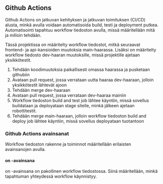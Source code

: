 ## Github Actions

Github Actions on jatkuvan kehityksen ja jatkuvan toimituksen (CI/CD) alusta, minkä avulla voidaan automatisoida build, testi ja deployment putkea. Automatisointi tapahtuu workflow tiedoston avulla, missä määritellään mitä ja milloin tehdään. 

Tässä projektissa on määritelty workflow tiedostot, mitkä seuraavat frontend- ja api-kansioiden muutoksia main-haarassa. Lisäksi on määritelty workflow tiedosto dev-haaran muutoksille, missä projektille ajetaan yksikkötestit.

1. Tehdään koodimuutoksia paikallisesti omassa haarassa ja pusketaan githubiin
2. Avataan pull request, jossa verrataan uutta haaraa dev-haaraan, jolloin yksikkötestit lähtevät ajoon
3. Tehdään merge dev-haaraan
4. Avataan pull request, jossa verrataan dev-haaraa mainiin
5. Workflow tiedoston build and test job lähtee käyntiin, missä sovellus buildataan ja deployataan stage sitelle, minkä jälkeen ajetaan robottitestit.
6. Tehdään merge main-haaraan, jolloin workflow tiedoston build and deploy job lähtee käyntiin, missä sovellus deployataan tuotantoon

### Github Actions avainsanat

Workflow tiedoston rakenne ja toiminnot määritellään erilaisten avainsanojen avulla. 

#### on -avainsana

on -avainsana on pakollinen workflow tiedostossa. Siinä määritellään, minkä tapahtuman yhteydessä workflow käynnistyy. 
